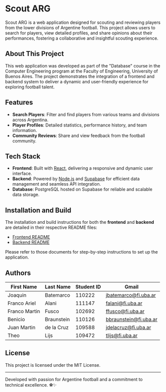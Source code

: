 # Scout ARG  

Scout ARG is a web application designed for scouting and reviewing players from the lower divisions of Argentine football. This project allows users to search for players, view detailed profiles, and share opinions about their performances, fostering a collaborative and insightful scouting experience.  

## About This Project  

This web application was developed as part of the "Database" course in the Computer Engineering program at the Faculty of Engineering, University of Buenos Aires. The project demonstrates the integration of a frontend and backend system to deliver a dynamic and user-friendly experience for exploring football talent.  

## Features  
- **Search Players**: Filter and find players from various teams and divisions across Argentina.  
- **Player Profiles**: Detailed statistics, performance history, and team information.  
- **Community Reviews**: Share and view feedback from the football community.  

## Tech Stack  
- **Frontend**: Built with [React](https://reactjs.org/), delivering a responsive and dynamic user interface.  
- **Backend**: Powered by [Node.js](https://nodejs.org/) and [Supabase](https://supabase.io/) for efficient data management and seamless API integration.  
- **Database**: PostgreSQL hosted on Supabase for reliable and scalable data storage.  

## Installation and Build  

The installation and build instructions for both the **frontend** and **backend** are detailed in their respective README files:  
- [Frontend README](scout_frontend/README.md)  
- [Backend README](scout_backend/README.md)  

Please refer to those documents for step-by-step instructions to set up the application.  

## Authors  

| First Name    | Last Name   | Student ID | Gmail                  |  
| ------------- | ----------- | ---------- | ---------------------- |  
| Joaquin       | Batemarco   | 110222     | jbatemarco@fi.uba.ar   |  
| Franco Ariel  | Alani       | 111147     | falani@fi.uba.ar       |  
| Franco Martin | Fusco       | 102692     | ffusco@fi.uba.ar       |  
| Benicio       | Braunstein  | 110126     | bbraunstein@fi.uba.ar  |  
| Juan Martin   | de la Cruz  | 109588     | jdelacruz@fi.uba.ar    |  
| Theo          | Lijs        | 109472     | tlijs@fi.uba.ar        |  

## License  
This project is licensed under the MIT License.  

---  
Developed with passion for Argentine football and a commitment to technical excellence. ⚽✨  